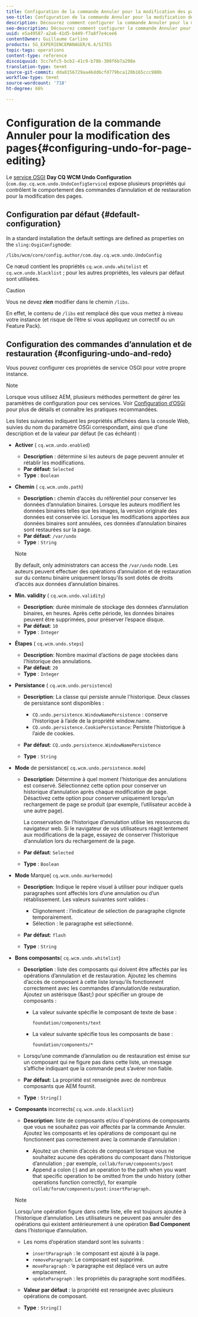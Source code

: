 ```yaml
---
title: Configuration de la commande Annuler pour la modification des pages
seo-title: Configuration de la commande Annuler pour la modification des pages
description: Découvrez comment configurer la commande Annuler pour la modification des pages dans AEM.
seo-description: Découvrez comment configurer la commande Annuler pour la modification des pages dans AEM.
uuid: e5a49587-a2a6-41d5-b449-f7a8f7e4cee6
contentOwner: Guillaume Carlino
products: SG_EXPERIENCEMANAGER/6.4/SITES
topic-tags: operations
content-type: reference
discoiquuid: 3cc7efc5-bcb2-41c9-b78b-308f6b7a298e
translation-type: tm+mt
source-git-commit: dda8156729aa46dd6cfd779bca120b165ccc980b
workflow-type: tm+mt
source-wordcount: '718'
ht-degree: 66%

---
```



# Configuration de la commande Annuler pour la modification des pages{#configuring-undo-for-page-editing}

Le [service OSGI](/help/sites-deploying/configuring-osgi.md) **Day CQ WCM Undo Configuration** (`com.day.cq.wcm.undo.UndoConfigService`) expose plusieurs propriétés qui contrôlent le comportement des commandes d’annulation et de restauration pour la modification des pages.

## Configuration par défaut {#default-configuration}

In a standard installation the default settings are defined as properties on the `sling:OsgiConfig`node:

`/libs/wcm/core/config.author/com.day.cq.wcm.undo.UndoConfig`

Ce nœud contient les propriétés `cq.wcm.undo.whitelist` et `cq.wcm.undo.blacklist` ; pour les autres propriétés, les valeurs par défaut sont utilisées.

>[!CAUTION]
>
>Vous ne devez ***rien*** modifier dans le chemin `/libs`.
>
>En effet, le contenu de `/libs` est remplacé dès que vous mettez à niveau votre instance (et risque de l’être si vous appliquez un correctif ou un Feature Pack).

## Configuration des commandes d’annulation et de restauration {#configuring-undo-and-redo}

Vous pouvez configurer ces propriétés de service OSGI pour votre propre instance.

>[!NOTE]
>
>Lorsque vous utilisez AEM, plusieurs méthodes permettent de gérer les paramètres de configuration pour ces services. Voir [Configuration d’OSGi](/help/sites-deploying/configuring-osgi.md) pour plus de détails et connaître les pratiques recommandées.

Les listes suivantes indiquent les propriétés affichées dans la console Web, suivies du nom du paramètre OSGi correspondant, ainsi que d’une description et de la valeur par défaut (le cas échéant) :

* **Activer**
( 
`cq.wcm.undo.enabled`)

   * **Description** : détermine si les auteurs de page peuvent annuler et rétablir les modifications.
   * **Par défaut**: `Selected`
   * **Type** : `Boolean`

* **Chemin**
( 
`cq.wcm.undo.path`)

   * **Description :** chemin d’accès du référentiel pour conserver les données d’annulation binaires. Lorsque les auteurs modifient les données binaires telles que les images, la version originale des données est conservée ici. Lorsque les modifications apportées aux données binaires sont annulées, ces données d’annulation binaires sont restaurées sur la page.
   * **Par défaut**: `/var/undo`
   * **Type** : `String`

   >[!NOTE]
   >
   >By default, only administrators can access the `/var/undo` node. Les auteurs peuvent effectuer des opérations d’annulation et de restauration sur du contenu binaire uniquement lorsqu’ils sont dotés de droits d’accès aux données d’annulation binaires.

* **Min. validity**
( 
`cq.wcm.undo.validity`)

   * **Description**: durée minimale de stockage des données d’annulation binaires, en heures. Après cette période, les données binaires peuvent être supprimées, pour préserver l’espace disque.
   * **Par défaut**: `10`
   * **Type** : `Integer`

* **Étapes**
( 
`cq.wcm.undo.steps`)

   * **Description**: Nombre maximal d’actions de page stockées dans l’historique des annulations.
   * **Par défaut**: `20`
   * **Type** : `Integer`

* **Persistance**
( 
`cq.wcm.undo.persistence`)

   * **Description**: La classe qui persiste annule l&#39;historique. Deux classes de persistance sont disponibles :

      * `CQ.undo.persistence.WindowNamePersistence` : conserve l’historique à l’aide de la propriété window.name.
      * `CQ.undo.persistence.CookiePersistance`: Persiste l’historique à l’aide de cookies.
   * **Par défaut**: `CQ.undo.persistence.WindowNamePersistence`
   * **Type** : `String`


* **Mode** de persistance( 
`cq.wcm.undo.persistence.mode`)

   * **Description**: Détermine à quel moment l’historique des annulations est conservé. Sélectionnez cette option pour conserver un historique d’annulation après chaque modification de page. Désactivez cette option pour conserver uniquement lorsqu’un rechargement de page se produit (par exemple, l’utilisateur accède à une autre page).

        La conservation de l’historique d’annulation utilise les ressources du navigateur web. Si le navigateur de vos utilisateurs réagit lentement aux modifications de la page, essayez de conserver l’historique d’annulation lors du rechargement de la page.

   * **Par défaut**: `Selected`
   * **Type** : `Boolean`

* **Mode** Marque( 
`cq.wcm.undo.markermode`)

   * **Description**: Indique le repère visuel à utiliser pour indiquer quels paragraphes sont affectés lors d’une annulation ou d’un rétablissement. Les valeurs suivantes sont valides :

      * Clignotement : l’indicateur de sélection de paragraphe clignote temporairement.
      * Sélection : le paragraphe est sélectionné.
   * **Par défaut**: `flash`
   * **Type** : `String`


* **Bons composants**( 
`cq.wcm.undo.whitelist`)

   * **Description** : liste des composants qui doivent être affectés par les opérations d’annulation et de restauration. Ajoutez les chemins d’accès de composant à cette liste lorsqu’ils fonctionnent correctement avec les commandes d’annulation/de restauration. Ajoutez un astérisque (&amp;ast;) pour spécifier un groupe de composants :

      * La valeur suivante spécifie le composant de texte de base :

         `foundation/components/text`

      * La valeur suivante spécifie tous les composants de base :

         `foundation/components/*`
   * Lorsqu’une commande d’annulation ou de restauration est émise sur un composant qui ne figure pas dans cette liste, un message s’affiche indiquant que la commande peut s’avérer non fiable.

   * **Par défaut**: La propriété est renseignée avec de nombreux composants que AEM fournit.
   * **Type** : `String[]`


* **Composants** incorrects( 
`cq.wcm.undo.blacklist`)

   * **Description**: liste de composants et/ou d&#39;opérations de composants que vous ne souhaitez pas voir affectés par la commande Annuler. Ajoutez les composants et les opérations de composant qui ne fonctionnent pas correctement avec la commande d’annulation :

      * Ajoutez un chemin d’accès de composant lorsque vous ne souhaitez aucune des opérations du composant dans l’historique d’annulation ; par exemple, `collab/forum/components/post`
      * Append a colon (:) and an operation to the path when you want that specific operation to be omitted from the undo history (other operations function correctly), for example `collab/forum/components/post:insertParagraph.`

   >[!NOTE]
   >
   >Lorsqu’une opération figure dans cette liste, elle est toujours ajoutée à l’historique d’annulation. Les utilisateurs ne peuvent pas annuler des opérations qui existent antérieurement à une opération **Bad Component** dans l’historique d’annulation.

   * Les noms d’opération standard sont les suivants :

      * `insertParagraph` : le composant est ajouté à la page.
      * `removeParagraph`: Le composant est supprimé.
      * `moveParagraph` : ’e paragraphe est déplacé vers un autre emplacement.
      * `updateParagraph` : les propriétés du paragraphe sont modifiées.
   * **Valeur par défaut** : la propriété est renseignée avec plusieurs opérations de composant.
   * **Type** : `String[]`




